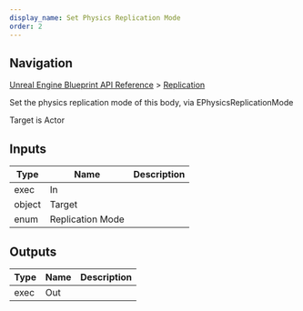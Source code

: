 ```yaml
---
display_name: Set Physics Replication Mode
order: 2
---
```

## Navigation

[Unreal Engine Blueprint API Reference](https://dev.epicgames.com/documentation/en-us/unreal-engine/BlueprintAPI) > [Replication](https://dev.epicgames.com/documentation/en-us/unreal-engine/BlueprintAPI/Replication)

Set the physics replication mode of this body, via EPhysicsReplicationMode

Target is Actor

## Inputs

| Type | Name | Description |
| --- | --- | --- |
| exec | In |  |
| object | Target |  |
| enum | Replication Mode |  |

## Outputs

| Type | Name | Description |
| --- | --- | --- |
| exec | Out |  |
